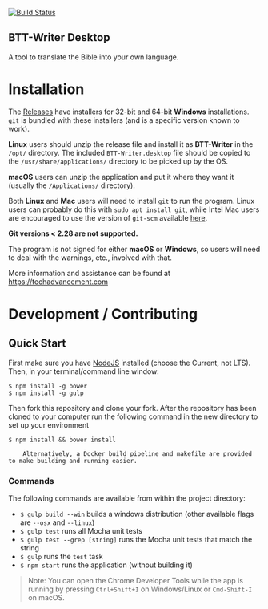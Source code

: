 [![Build Status](https://travis-ci.com/WycliffeAssociates/ts-desktop.svg?branch=develop)](https://travis-ci.com/WycliffeAssociates/ts-desktop)

BTT-Writer Desktop
--

A tool to translate the Bible into your own language.

# Installation
The [Releases](https://github.com/Bible-Translation-Tools/BTT-Writer-Desktop/releases) have installers for 32-bit and 64-bit **Windows** installations. `git` is bundled with these installers (and is a specific version known to work).

**Linux** users should unzip the release file and install it as **BTT-Writer** in the `/opt/` directory. The included `BTT-Writer.desktop` file should be copied to the `/usr/share/applications/` directory to be picked up by the OS.

**macOS** users can unzip the application and put it where they want it (usually the `/Applications/` directory).

Both **Linux** and **Mac** users will need to install `git` to run the program. Linux users can probably do this with `sudo apt install git`, while Intel Mac users are encouraged to use the version of `git-scm` available [here](https://sourceforge.net/projects/git-osx-installer/files/git-2.33.0-intel-universal-mavericks.dmg/download).

**Git versions < 2.28 are not supported.**

The program is not signed for either **macOS** or **Windows**, so users will need to deal with the warnings, etc., involved with that.

More information and assistance can be found at https://techadvancement.com

# Development / Contributing

##  Quick Start
First make sure you have [NodeJS](https://nodejs.org/) installed (choose the Current, not LTS). Then, in your terminal/command line window:

	$ npm install -g bower
	$ npm install -g gulp

Then fork this repository and clone your fork.
After the repository has been cloned to your computer run the following command in the new directory to set up your environment

    $ npm install && bower install

		Alternatively, a Docker build pipeline and makefile are provided to make building and running easier.

### Commands
The following commands are available from within the project directory:

* `$ gulp build --win` builds a windows distribution (other available flags are `--osx` and `--linux`)
* `$ gulp test` runs all Mocha unit tests
* `$ gulp test --grep [string]` runs the Mocha unit tests that match the string
* `$ gulp` runs the `test` task
* `$ npm start` runs the application (without building it)

> Note: You can open the Chrome Developer Tools while the app is running by pressing `Ctrl+Shift+I` on Windows/Linux or `Cmd-Shift-I` on macOS.

